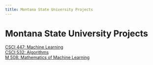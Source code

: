 ```yaml
---
title: Montana State University Projects
---
```

<h1>Montana State University Projects</h1>

[CSCI 447: Machine Learning](/csci_447/csci_447.md)\
[CSCI 532: Algorithms](/csci_532/csci_532.md)\
[M 508: Mathematics of Machine Learning](/m_508/m_508.md)
